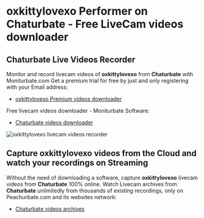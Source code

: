 # oxkittylovexo Performer on Chaturbate - Free LiveCam videos downloader

## Chaturbate Live Videos Recorder

Monitor and record livecam videos of **oxkittylovexo** from **Chaturbate** with Moniturbate.com
Get a premium trial for free by just and only registering with your Email address:
* [oxkittylovexo Premium videos downloader](https://moniturbate.com/request-demo-licence-key.html)

Free livecam videos downloader - Moniturbate Software:
* [Chaturbate videos downloader](https://moniturbate.com/moniturbate-download-software.html)

![oxkittylovexo livecam videos recorder](https://peachurnet.com/templates/moniturbate-software.png)


## Capture oxkittylovexo videos from the Cloud and watch your recordings on Streaming

Without the need of downloading a software, capture **oxkittylovexo** livecam videos from **Chaturbate** 100% online.
Watch Livecam archives from **Chaturbate** unlimitedly from thousands of existing recordings, only on Peachurbate.com and its websites network:
* [Chaturbate videos archives](https://peachurnet.com/)